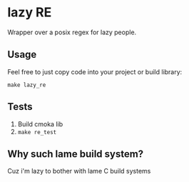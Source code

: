 lazy RE
==============

Wrapper over a posix regex for lazy people.

## Usage

Feel free to just copy code into your project or build library:

```
make lazy_re
```

## Tests

1. Build cmoka lib
2. ```make re_test```

## Why such lame build system?

Cuz i'm lazy to bother with lame C build systems
